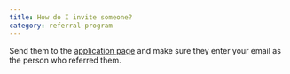 ```yaml
---
title: How do I invite someone?
category: referral-program
---
```

Send them to the [application page](http://ownersup.com/apply) and make sure they enter your email as the person who referred them.
